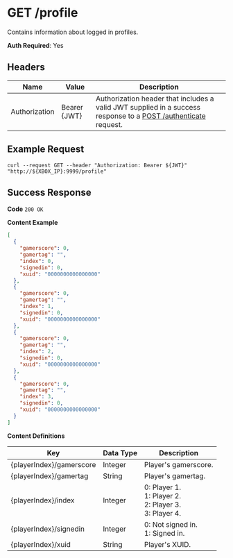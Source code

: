 # GET /profile

Contains information about logged in profiles.

**Auth Required**: Yes

## Headers

| Name          | Value        | Description                                                                                                                              |
| ------------- | ------------ | ---------------------------------------------------------------------------------------------------------------------------------------- |
| Authorization | Bearer {JWT} | Authorization header that includes a valid JWT supplied in a success response to a [POST /authenticate](./post_authenticate.md) request. |

## Example Request

```
curl --request GET --header "Authorization: Bearer ${JWT}" "http://${XBOX_IP}:9999/profile"
```

## Success Response

**Code** `200 OK`

**Content Example**

<!-- prettier-ignore -->
```json
[
  {
    "gamerscore": 0,
    "gamertag": "",
    "index": 0,
    "signedin": 0,
    "xuid": "0000000000000000"
  },
  {
    "gamerscore": 0,
    "gamertag": "",
    "index": 1,
    "signedin": 0,
    "xuid": "0000000000000000"
  },
  {
    "gamerscore": 0,
    "gamertag": "",
    "index": 2,
    "signedin": 0,
    "xuid": "0000000000000000"
  },
  {
    "gamerscore": 0,
    "gamertag": "",
    "index": 3,
    "signedin": 0,
    "xuid": "0000000000000000"
  }
]
```

**Content Definitions**

| Key                      | Data Type | Description                                                     |
| ------------------------ | --------- | --------------------------------------------------------------- |
| {playerIndex}/gamerscore | Integer   | Player's gamerscore.                                            |
| {playerIndex}/gamertag   | String    | Player's gamertag.                                              |
| {playerIndex}/index      | Integer   | 0: Player 1.<br/>1: Player 2.<br/>2: Player 3.<br/>3: Player 4. |
| {playerIndex}/signedin   | Integer   | 0: Not signed in.<br/>1: Signed in.                             |
| {playerIndex}/xuid       | String    | Player's XUID.                                                  |
